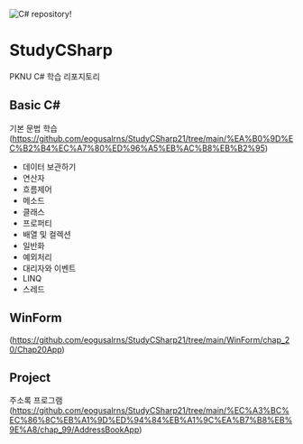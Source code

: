 ![C# repository!](https://github-readme-stats.vercel.app/api?username=eogusalrns&show_icons=true&theme=cobalt)
# StudyCSharp

PKNU C# 학습 리포지토리

## Basic C#

기본 문법 학습
(https://github.com/eogusalrns/StudyCSharp21/tree/main/%EA%B0%9D%EC%B2%B4%EC%A7%80%ED%96%A5%EB%AC%B8%EB%B2%95)

- 데이터 보관하기
- 연산자
- 흐름제어
- 메소드
- 클래스
- 프로퍼티
- 배열 및 컬렉션
- 일반화
- 예외처리
- 대리자와 이벤트
- LINQ
- 스레드
 
## WinForm
(https://github.com/eogusalrns/StudyCSharp21/tree/main/WinForm/chap_20/Chap20App)

## Project
주소록 프로그램
(https://github.com/eogusalrns/StudyCSharp21/tree/main/%EC%A3%BC%EC%86%8C%EB%A1%9D%ED%94%84%EB%A1%9C%EA%B7%B8%EB%9E%A8/chap_99/AddressBookApp)
